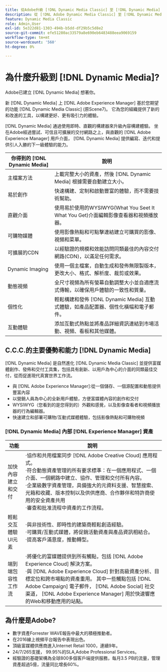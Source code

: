 ```yaml
---
title: 從Adobe升級 [!DNL Dynamic Media Classic] 至 [!DNL Dynamic Media] 上 [!DNL Experience Manager] 資產
description: 從 [!DNL Adobe Dynamic Media Classic] 至 [!DNL Dynamic Media] 上 [!DNL Adobe Experience Manager]。 瞭解EMC的主要優勢和功能 [!DNL Dynamic Media]。 查看功能清單比較、升級常見問題和就緒性檢查清單。
feature: Dynamic Media Classic
role: Admin,User
exl-id: 5e322d81-1303-494b-b5dd-df29b5c5d8e2
source-git-commit: efe51280ac33579a8e690eb6483488eea9069159
workflow-type: tm+mt
source-wordcount: '560'
ht-degree: 0%

---
```


# 為什麼升級到 [!DNL Dynamic Media]?

Adobe已建立 [!DNL Dynamic Media] 想著你。

新 [!DNL Dynamic Media] 上 [!DNL Adobe Experience Manager] 基於您期望的功能 [!DNL Dynamic Media Classic] (原Scene7)。 它為您的組織提供了新的和改進的工具，以構建更好、更有吸引力的體驗。

[!DNL Dynamic Media] 通過使用即時、直觀的構建器來升級內容構建體驗。 坐在Adobe經過嘗試、可信且可擴展的交付網路之上，與直觀的 [!DNL Adobe Experience Manager] 用戶介面， [!DNL Dynamic Media] 提供編寫、迭代和提供引人入勝的下一級體驗的能力。

| 你得到的 [!DNL Dynamic Media] | 說明 |
| --- | --- |
| 主檔案方法 | 上載完整大小的資產，然後 [!DNL Dynamic Media] 根據需要自動建立大小。 |
| 易於創作 | 快速構建、定制和啟動豐富的體驗，而不需要技術幫助。 |
| 直觀介面 | 使用易於使用的WYSIWYG(What You Seet It What You Get)介面編輯影像查看器和視頻播放器。 |
| 可購物媒體 | 使用影像熱點和可點擊連結建立可購買的影像、視頻和菜單。 |
| 可擴展的CDN | 以經驗證的規模和效能訪問同類最佳的內容交付網路(CDN)，以滿足任何需求。 |
| Dynamic Imaging | 使用一個主檔案，自動生成和發佈無限製版本，更改大小、格式、解析度、裁剪或效果。 |
| 動態視頻 | 全尺寸視頻為所有螢幕自動調整大小並自適應流式傳輸，以確保用戶體驗的一致性和質量。 |
| 個性化 | 輕鬆構建和發佈 [!DNL Dynamic Media] 互動式體驗，如產品配置器、個性化橫幅和電子郵件。 |
| 互動體驗 | 添加互動式熱點並將產品詳細資訊連結到市場活動、視頻、看板和其他媒體。 |

## C.C.C.的主要優勢和能力 [!DNL Dynamic Media]

[!DNL Dynamic Media] 是自然進化 [!DNL Dynamic Media Classic] 並提供富媒體創作、發佈和交付工具集，包括具有創新、以用戶為中心的介面的同類最佳交付，從而促進現代真實世界工作流。

* 與 [!DNL Adobe Experience Manager]:從一個儲存、一個源配置和動態提供豐富內容
* 以營銷人員為中心的全新用戶體驗，方便富媒體內容的創作和交付
* WYSIWYG（您看到的是您得到的）外觀和感覺，以及影像查看者和視頻播放器的行為編輯器。
* 快速建立和部署可購物/互動式媒體體驗，包括影像熱點和可購物視頻

### [!DNL Dynamic Media] 內部 [!DNL Experience Manager] 資產

| 功能 | 說明 |
| --- | --- |
| 加快內容建立和交付 | ·協作和共用檔案同步 [!DNL Adobe Creative Cloud] 應用程式。<br>·符合動態資產管理的所有要求標準：在一個應用程式、一個介面、一個網路中建立、協作、管理和交付所有內容。<br>·企業級數字資產管理，具備強大的元資料支援、智慧搜索、光箱和收藏、版本控制以及供供應商、合作夥伴和特許商使用的安全資產共用<br>·審查和批准流程中資產的工作流程。 |
| 輕鬆交互體驗UI元素 | ·與非技術性、即時性的建築商輕鬆創造經驗。<br>·可購買/互動式媒體，將促銷活動資產與產品資訊相結合。<br>·提高客戶滿意度，推動轉型。 |
| 端到端包容性工作流 | ·將優化的富媒體提供到所有觸點，包括 [!DNL Adobe Experience Cloud] 解決方案。<br>·與 [!DNL Adobe Experience Cloud] 針對高級資產分析、目標定位和跨市場點的資產重用。 其中一些觸點包括 [!DNL Adobe Campaign] 電子郵件， [!DNL Adobe Social] 社交渠道， [!DNL Adobe Experience Manager] 用於快速響應的Web和移動應用的站點。 |

## 為什麼是Adobe?

* 數字資產Forrester WAVE報告中最大的積極推動者。
* 在2016線上視頻平台報告中表現出色。
* 頂級富媒體供應商進入Internet Retail 1000，連續9年。
* 24/7/265支援， 99.95%的SLA,Adobe Professional Services。
* 經驗證的基礎架構為全球800多個客戶端提供服務，每月3.5 PB的流量，管理資產超過5億，流量同比增長60%。
